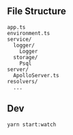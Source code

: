 ## File Structure

```
app.ts
environment.ts
service/
  logger/
    Logger
  storage/
    Psql
server/
  ApolloServer.ts
resolvers/
  ...
```

## Dev

```
yarn start:watch
```
